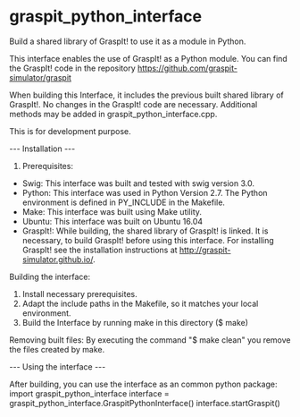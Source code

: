 # graspit_python_interface
Build a shared library of GraspIt! to use it as a module in Python.

This interface enables the use of GraspIt! as a Python module. You can find the GraspIt! code in the repository https://github.com/graspit-simulator/graspit

When building this Interface, it includes the previous built shared library of GraspIt!. No changes in the GraspIt! code are necessary. Additional methods may be added in graspit_python_interface.cpp.

This is for development purpose.

 --- Installation ---

1. Prerequisites: 
- Swig: This interface was built and tested with swig version 3.0.
- Python: This interface was used in Python Version 2.7. The Python environment is defined in PY_INCLUDE in the Makefile.
- Make: This interface was built using Make utility.
- Ubuntu: This interface was built on Ubuntu 16.04
- GraspIt!: While building, the shared library of GraspIt! is linked. It is necessary, to build GraspIt! before using this interface. For installing GraspIt! see the installation instructions at http://graspit-simulator.github.io/.

Building the interface:
1. Install necessary prerequisites.
2. Adapt the include paths in the Makefile, so it matches your local environment.
3. Build the Interface by running make in this directory ($ make)

Removing built files:
By executing the command "$ make clean" you remove the files created by make.

 --- Using the interface ---

After building, you can use the interface as an common python package:
import graspit_python_interface
interface = graspit_python_interface.GraspitPythonInterface()
interface.startGraspit()
